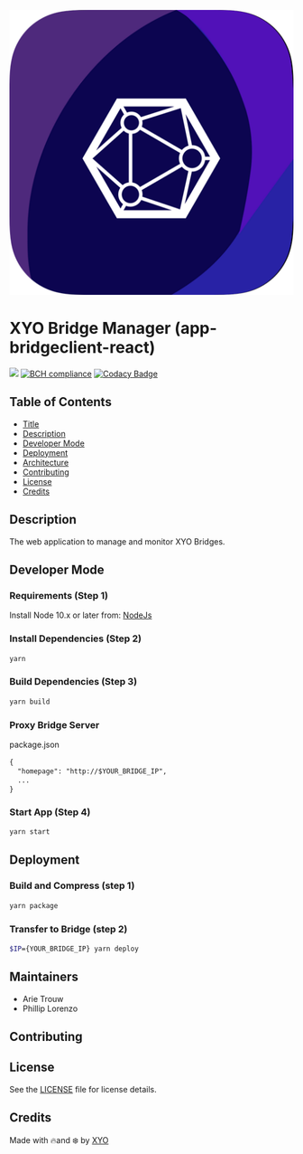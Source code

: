 ![Logo](logo.png)

# XYO Bridge Manager (app-bridgeclient-react)

![](https://github.com/XYOracleNetwork/sdk-archivist-nodejs/workflows/Build/badge.svg) [![BCH compliance](https://bettercodehub.com/edge/badge/XYOracleNetwork/app-bridgeclient-react?branch=master)](https://bettercodehub.com/) [![Codacy Badge](https://api.codacy.com/project/badge/Grade/9abe7a50ef444b069283f3c1b81af5db)](https://www.codacy.com?utm_source=github.com&amp;utm_medium=referral&amp;utm_content=XYOracleNetwork/app-bridgeclient-react&amp;utm_campaign=Badge_Grade)

## Table of Contents

-   [Title](#app-bridgeclient-react)
-   [Description](#description)
-   [Developer Mode](#developer-mode)
-   [Deployment](#deployment)
-   [Architecture](#architecture)
-   [Contributing](#contributing)
-   [License](#license)
-   [Credits](#credits)


## Description

The web application to manage and monitor XYO Bridges.

## Developer Mode

### Requirements (Step 1)

Install Node 10.x or later from: [NodeJs](https://nodejs.org/en/download/current/)

### Install Dependencies (Step 2)

```bash
yarn
```

### Build Dependencies (Step 3)

```bash
yarn build
```

### Proxy Bridge Server

package.json
```
{
  "homepage": "http://$YOUR_BRIDGE_IP",
  ...
}
```

### Start App (Step 4)

```bash
yarn start
```

## Deployment

### Build and Compress (step 1)

```bash
yarn package
```

### Transfer to Bridge (step 2)

```bash
$IP={YOUR_BRIDGE_IP} yarn deploy
```

## Maintainers

-   Arie Trouw
-   Phillip Lorenzo

## Contributing

## License

See the [LICENSE](LICENSE) file for license details.

## Credits

Made with 🔥and ❄️ by [XYO](https://www.xyo.network)
